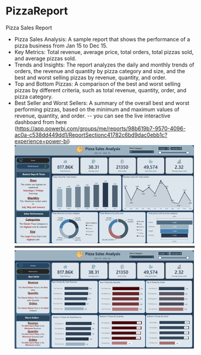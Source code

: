 # PizzaReport
Pizza Sales Report

- Pizza Sales Analysis: A sample report that shows the performance of a pizza business from Jan 15 to Dec 15.
- Key Metrics: Total revenue, average price, total orders, total pizzas sold, and average pizzas sold.
- Trends and Insights: The report analyzes the daily and monthly trends of orders, the revenue and quantity by pizza category and size, and the best and worst selling pizzas by revenue, quantity, and order.
- Top and Bottom Pizzas: A comparison of the best and worst selling pizzas by different criteria, such as total revenue, quantity, order, and pizza category.
- Best Seller and Worst Sellers: A summary of the overall best and worst performing pizzas, based on the minimum and maximum values of revenue, quantity, and order.
-- you can see the live interactive dashboard from here
  (https://app.powerbi.com/groups/me/reports/98b619b7-9570-4096-ac0a-c538dd449dd1/ReportSectionc41782c6bd9dac0ebb1c?experience=power-bi)
  ![](https://github.com/yasmin203/PizzaReport/blob/main/pizza.png)

